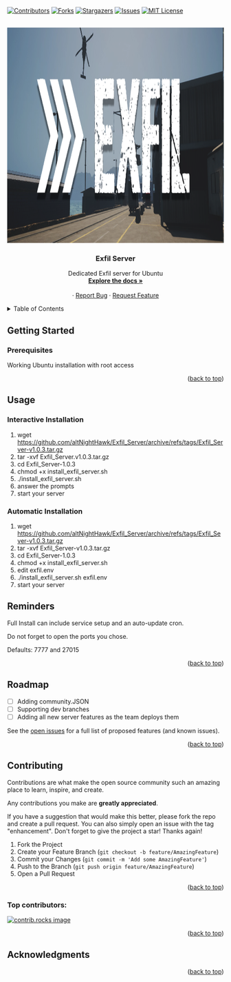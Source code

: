 <!-- Improved compatibility of back to top link: See: https://github.com/othneildrew/Best-README-Template/pull/73 -->
<a id="readme-top"></a>
<!--
*** Thanks for checking out the Best-README-Template. If you have a suggestion
*** that would make this better, please fork the repo and create a pull request
*** or simply open an issue with the tag "enhancement".
*** Don't forget to give the project a star!
*** Thanks again! Now go create something AMAZING!
-->



<!-- PROJECT SHIELDS -->
<!--
*** I'm using markdown "reference style" links for readability.
*** Reference links are enclosed in brackets [ ] instead of parentheses ( ).
*** See the bottom of this document for the declaration of the reference variables
*** for contributors-url, forks-url, etc. This is an optional, concise syntax you may use.
*** https://www.markdownguide.org/basic-syntax/#reference-style-links
-->

[![Contributors][contributors-shield]][contributors-url]
[![Forks][forks-shield]][forks-url]
[![Stargazers][stars-shield]][stars-url]
[![Issues][issues-shield]][issues-url]
[![MIT License][license-shield]][license-url]




<!-- PROJECT LOGO -->
<br />
<div align="center">
  <a href="https://github.com/altNightHawk/Exfil_Server">
    <img src="images/logo.png" alt="Logo" width="1500" height="500">
  </a>

<h3 align="center">Exfil Server</h3>

  <p align="center">
    Dedicated Exfil server for Ubuntu
    <br />
    <a href="https://github.com/altNightHawk/Exfil_Server"><strong>Explore the docs »</strong></a>
    <br />
    <br />
    <!---
    <a href="https://github.com/altNightHawk/Exfil_Server">View Demo</a>
    --->
    ·
    <a href="https://github.com/altNightHawk/Exfil_Server/issues/new?labels=bug&template=bug-report---.md">Report Bug</a>
    ·
    <a href="https://github.com/altNightHawk/Exfil_Server/issues/new?labels=enhancement&template=feature-request---.md">Request Feature</a>
  </p>
</div>



<!-- TABLE OF CONTENTS -->
<details>
  <summary>Table of Contents</summary>
  <ol>
    <li>
      <a href="#about-the-project">About The Project</a>
      <ul>
        <li><a href="#built-with">Built With</a></li>
      </ul>
    </li>
    <li>
      <a href="#getting-started">Getting Started</a>
      <ul>
        <li><a href="#prerequisites">Prerequisites</a></li>
        <li><a href="#installation">Installation</a></li>
      </ul>
    </li>
    <li><a href="#usage">Usage</a></li>
    <li><a href="#roadmap">Roadmap</a></li>
    <li><a href="#contributing">Contributing</a></li>
    <li><a href="#license">License</a></li>
    <li><a href="#contact">Contact</a></li>
    <li><a href="#acknowledgments">Acknowledgments</a></li>
  </ol>
</details>



<!-- ABOUT THE PROJECT -->
<!--
## About The Project

[![Product Name Screen Shot][product-screenshot]](https://example.com)


<p align="right">(<a href="#readme-top">back to top</a>)</p>



### Built With

* [Shell]


<p align="right">(<a href="#readme-top">back to top</a>)</p>
-->



<!-- GETTING STARTED -->

## Getting Started


### Prerequisites

Working Ubuntu installation with root access

<p align="right">(<a href="#readme-top">back to top</a>)</p>

<!-- USAGE EXAMPLES -->
## Usage

### Interactive Installation
1. wget  https://github.com/altNightHawk/Exfil_Server/archive/refs/tags/Exfil_Server-v1.0.3.tar.gz
2. tar -xvf Exfil_Server.v1.0.3.tar.gz
3. cd Exfil_Server-1.0.3
4. chmod +x install_exfil_server.sh
5. ./install_exfil_server.sh
6. answer the prompts
7. start your server

### Automatic Installation
1. wget  https://github.com/altNightHawk/Exfil_Server/archive/refs/tags/Exfil_Sever-v1.0.3.tar.gz
2. tar -xvf Exfil_Server-v1.0.3.tar.gz
3. cd Exfil_Server-1.0.3
4. chmod +x install_exfil_server.sh 
5. edit exfil.env
6. ./install_exfil_server.sh exfil.env
7. start your server

## Reminders

Full Install can include service setup and an auto-update cron.

Do not forget to open the ports you chose.

Defaults: 7777 and 27015


<p align="right">(<a href="#readme-top">back to top</a>)</p>



<!-- ROADMAP -->
## Roadmap

- [ ] Adding community.JSON
- [ ] Supporting dev branches
- [ ] Adding all new server features as the team deploys them

See the [open issues](https://github.com/altNightHawk/Exfil_Server/issues) for a full list of proposed features (and known issues).

<p align="right">(<a href="#readme-top">back to top</a>)</p>



<!-- CONTRIBUTING -->
## Contributing

Contributions are what make the open source community such an amazing place to learn, inspire, and create. 

Any contributions you make are **greatly appreciated**.

If you have a suggestion that would make this better, please fork the repo and create a pull request. You can also simply open an issue with the tag "enhancement".
Don't forget to give the project a star! Thanks again!

1. Fork the Project
2. Create your Feature Branch (`git checkout -b feature/AmazingFeature`)
3. Commit your Changes (`git commit -m 'Add some AmazingFeature'`)
4. Push to the Branch (`git push origin feature/AmazingFeature`)
5. Open a Pull Request

<p align="right">(<a href="#readme-top">back to top</a>)</p>

### Top contributors:

<a href="https://github.com/altNightHawk/Exfil_Server/graphs/contributors">
  <img src="https://contrib.rocks/image?repo=altNightHawk/Exfil_Server" alt="contrib.rocks image" />
</a>



<!-- LICENSE -->
<!---
## License

Distributed under the MIT License. See `LICENSE.txt` for more information.
--->
<p align="right">(<a href="#readme-top">back to top</a>)</p>



<!-- CONTACT -->
<!--
## Contact

AltNightHawk - 84723615+altNightHawk@users.noreply.github.com

Project Link: [https://github.com/altNightHawk/Exfil_Server](https://github.com/altNightHawk/Exfil_Server)

<p align="right">(<a href="#readme-top">back to top</a>)</p>
-->


<!-- ACKNOWLEDGMENTS -->
## Acknowledgments
<!---
* []()
* []()
* []()
--->
<p align="right">(<a href="#readme-top">back to top</a>)</p>



<!-- MARKDOWN LINKS & IMAGES -->
<!-- https://www.markdownguide.org/basic-syntax/#reference-style-links -->
[contributors-shield]: https://img.shields.io/github/contributors/altNightHawk/Exfil_Server.svg?style=for-the-badge
[contributors-url]: https://github.com/altNightHawk/Exfil_Server/graphs/contributors
[forks-shield]: https://img.shields.io/github/forks/altNightHawk/Exfil_Server.svg?style=for-the-badge
[forks-url]: https://github.com/altNightHawk/Exfil_Server/network/members
[stars-shield]: https://img.shields.io/github/stars/altNightHawk/Exfil_Server.svg?style=for-the-badge
[stars-url]: https://github.com/altNightHawk/Exfil_Server/stargazers
[issues-shield]: https://img.shields.io/github/issues/altNightHawk/Exfil_Server.svg?style=for-the-badge
[issues-url]: https://github.com/altNightHawk/Exfil_Server/issues
[license-shield]: https://img.shields.io/github/license/altNightHawk/Exfil_Server.svg?style=for-the-badge
[license-url]: https://github.com/altNightHawk/Exfil_Server/blob/master/LICENSE
[linkedin-shield]: https://img.shields.io/badge/-LinkedIn-black.svg?style=for-the-badge&logo=linkedin&colorB=555
[linkedin-url]: https://linkedin.com/in/linkedin_username
[product-screenshot]: images/screenshot.png
[Next.js]: https://img.shields.io/badge/next.js-000000?style=for-the-badge&logo=nextdotjs&logoColor=white
[Next-url]: https://nextjs.org/
[React.js]: https://img.shields.io/badge/React-20232A?style=for-the-badge&logo=react&logoColor=61DAFB
[React-url]: https://reactjs.org/
[Vue.js]: https://img.shields.io/badge/Vue.js-35495E?style=for-the-badge&logo=vuedotjs&logoColor=4FC08D
[Vue-url]: https://vuejs.org/
[Angular.io]: https://img.shields.io/badge/Angular-DD0031?style=for-the-badge&logo=angular&logoColor=white
[Angular-url]: https://angular.io/
[Svelte.dev]: https://img.shields.io/badge/Svelte-4A4A55?style=for-the-badge&logo=svelte&logoColor=FF3E00
[Svelte-url]: https://svelte.dev/
[Laravel.com]: https://img.shields.io/badge/Laravel-FF2D20?style=for-the-badge&logo=laravel&logoColor=white
[Laravel-url]: https://laravel.com
[Bootstrap.com]: https://img.shields.io/badge/Bootstrap-563D7C?style=for-the-badge&logo=bootstrap&logoColor=white
[Bootstrap-url]: https://getbootstrap.com
[JQuery.com]: https://img.shields.io/badge/jQuery-0769AD?style=for-the-badge&logo=jquery&logoColor=white
[JQuery-url]: https://jquery.com
